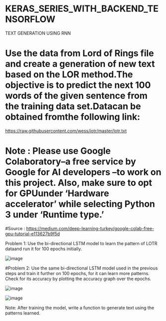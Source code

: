 # KERAS_SERIES_WITH_BACKEND_TENSORFLOW
TEXT GENERATION USING RNN


# Use the data from Lord of Rings file and create a generation of new text based on the LOR method.The objective is to predict the next 100 words of the given sentence from the training data set.Datacan be obtained fromthe following link:
https://raw.githubusercontent.com/wess/iotr/master/lotr.txt

# Note : Please use Google Colaboratory–a free service by Google for AI developers –to work on this project. Also, make sure to opt for GPUunder ‘Hardware accelerator’ while selecting Python 3 under ‘Runtime type.’

#Source : https://medium.com/deep-learning-turkey/google-colab-free-gpu-tutorial-e113627b9f5d


Problem 1: Use the bi-directional  LSTM  model  to  learn  the  pattern  of  LOTR  dataand  run  it  for  100 epochs initially. 

![image](https://user-images.githubusercontent.com/61096571/184577288-30592f08-c296-4131-933a-24e1f0fff867.png)


#Problem 2: Use  the  same bi-directional  LSTM model  used  in the previous  steps  and  train  it  further  on  100 epochs, for it can learn more patterns.
Check for its accuracy by plotting the accuracy graph over the epochs.

![image](https://user-images.githubusercontent.com/61096571/184577615-5c406c71-e347-4391-a837-2b41c73aa44c.png)


![image](https://user-images.githubusercontent.com/61096571/184576973-520a651f-db90-468c-8b33-09d1376e9e25.png)

Note: After training the model, write a function to generate text using the patterns learned.
